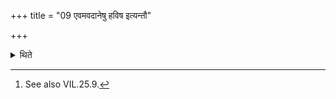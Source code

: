 +++
title = "09 एवमवदानेषु हविष इत्यन्तौ"

+++

<details><summary>थिते</summary>

9. In the same manner he modifies the two ends (of the orders) with the word haviṣaḥ at the time of the portions (of the limbs of the victim).[^1]  

[^1]: See also VIL.25.9.  
</details>

